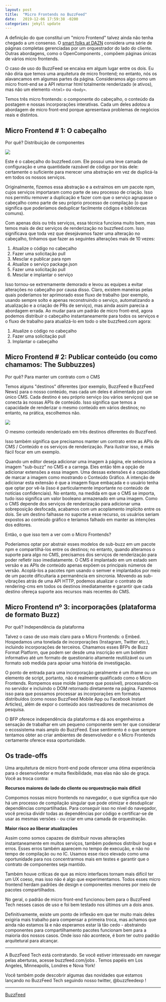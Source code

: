 ```yaml
---
layout: post
title:  "Micro Frontends no BuzzFeed"
date:   2019-12-06 17:59:38 -0200
categories: jekyll update
---
```


A definição do que constitui um "micro Frontend" talvez ainda não tenha chegado a um consenso. O [smart folks at DAZN](https://medium.com/dazn-tech/orchestrating-micro-frontends-a5d2674cbf33) considera uma série de páginas completas gerenciadas por um orquestrador do lado do cliente. Outras abordagens, como o OpenComponents , compõem páginas únicas de vários micro frontends.


O caso de uso do BuzzFeed se encaixa em algum lugar entre os dois. Eu não diria que temos uma arquitetura de micro frontend; no entanto, nós os alavancamos em algumas partes da página. Consideramos algo como um micro front-end se a API retornar html totalmente renderizado (e ativos), mas não um elemento ```<html>``` ou ```<body>```.

Temos três micro frontends: o componente do cabeçalho, o conteúdo da postagem e nossas incorporações interativas. Cada um deles adotou a abordagem de micro front-end porque apresentava problemas de negócios reais e distintos.

## Micro Frontend # 1: O cabeçalho

Por quê? Distribuição de componentes

![](https://miro.medium.com/max/1600/0*dOnfRQsyxQq4SkX0)

Este é o cabeçalho do buzzfeed.com. Ele possui uma leve camada de configuração e uma quantidade razoável de código por trás dele: certamente o suficiente para merecer uma abstração em vez de duplicá-la em todos os nossos serviços.


Originalmente, fizemos essa abstração e a extraímos em um pacote npm, cujos serviços importaram como parte de seu processo de criação. Isso nos permitiu remover a duplicação e fazer com que o serviço agrupasse o cabeçalho como parte de seu próprio processo de compilação (o que significa que poderíamos deduplicar facilmente códigos e bibliotecas comuns).


Com apenas dois ou três serviços, essa técnica funciona muito bem, mas temos mais de dez serviços de renderização no buzzfeed.com. Isso significava que toda vez que desejávamos fazer uma alteração no cabeçalho, tínhamos que fazer as seguintes alterações mais de 10 vezes:



1. Atualize o código no cabeçalho
2. Fazer uma solicitação pull
3. Mesclar e publicar para npm
4. Atualize o serviço package.json
5. Fazer uma solicitação pull
6. Mesclar e implantar o serviço


Isso tornou-se extremamente demorado e levou as equipes a evitar alterações no cabeçalho por causa disso. Claro, existem maneiras pelas quais poderíamos ter aprimorado esse fluxo de trabalho (por exemplo, usando sempre solto e apenas reconstruindo o serviço, automatizando a atualização e a criação de PRs de serviço), mas ainda assim parecia a abordagem errada. Ao mudar para um padrão de micro front-end, agora podemos distribuir o cabeçalho instantaneamente para todos os serviços e o fluxo de trabalho para atualizá-lo em todo o site buzzfeed.com agora:

1. Atualize o código no cabeçalho
2. Fazer uma solicitação pull
3. Implantar o cabeçalho

## Micro Frontend # 2: Publicar conteúdo (ou como chamamos: The Subbuzzes)

Por quê? Para manter um contrato com o CMS

Temos alguns "destinos" diferentes (por exemplo, BuzzFeed e BuzzFeed News) para o nosso conteúdo, mas cada um deles é alimentado por um único CMS. Cada destino é seu próprio serviço (ou vários serviços) que se conecta às nossas APIs de conteúdo. Isso significa que temos a capacidade de renderizar o mesmo conteúdo em vários destinos; no entanto, na prática, escolhemos não.


![](https://miro.medium.com/max/1600/0*UZyp02pqT1yv_xOX)

O mesmo conteúdo renderizado em três destinos diferentes do BuzzFeed.

Isso também significa que precisamos manter um contrato entre as APIs de CMS / Conteúdo e os serviços de renderização. Para ilustrar isso, é mais fácil focar em um exemplo.

Quando um editor deseja adicionar uma imagem à página, ele seleciona a imagem "sub-buzz" no CMS e a carrega. Eles então têm a opção de adicionar extensões a essa imagem. Uma dessas extensões é a capacidade de marcar a imagem como mostrando o Conteúdo Gráfico. A intenção de adicionar esta extensão é que a imagem fique embaçada e o usuário tenha que optar por vê-la (isso é particularmente importante no conteúdo de notícias confidenciais). No entanto, na medida em que o CMS se importa, tudo isso significa um valor booleano armazenado em uma imagem. Como o CMS depende dos serviços de renderização para adicionar uma sobreposição desfocada, acabamos com um acoplamento implícito entre os dois. Se um destino falhasse no suporte a esse recurso, os usuários seriam expostos ao conteúdo gráfico e teríamos falhado em manter as intenções dos editores.

Então, o que isso tem a ver com o Micro Frontends?

Poderíamos optar por abstrair esses modelos de sub-buzz em um pacote npm e compartilhá-los entre os destinos; no entanto, quando alteramos o suporte para algo no CMS, precisamos dos serviços de renderização para poder refletir isso imediatamente. O CMS é implantado em um estado sem versão e as APIs de conteúdo apenas expõem os principais números de versão. Acoplá-los a pacotes npm usando o semver e implantados por meio de um pacote dificultaria a permanência em sincronia. Movendo as sub-vibrações atrás de uma API HTTP, podemos atualizar o contrato de rendering-cms em todos os destinos imediatamente e garantir que cada destino ofereça suporte aos recursos mais recentes do CMS.

## Micro Frontend nº 3: incorporações (plataforma de formato Buzz)

Por quê? Independência da plataforma

Talvez o caso de uso mais claro para o Micro Frontends: o Embed. Hospedamos uma tonelada de incorporações (Instagram, Twitter etc.), incluindo incorporações de terceiros. Chamamos esses BFPs de Buzz Format Platform, que podem ser desde uma inscrição em um boletim informativo até um formato de questionário altamente reutilizável ou um formato sob medida para apoiar uma história de investigação.

O ponto de entrada para uma incorporação geralmente é um iframe ou um elemento de script, portanto, não é realmente qualificado como o Micro Frontends. Rompemos esse molde (sempre que possível), processando-os no servidor e incluindo o DOM retornado diretamente na página. Fazemos isso para que possamos processar as incorporações em formatos distribuídos (como nosso BuzzFeed Mobile App ou Facebook Instant Articles), além de expor o conteúdo aos rastreadores de mecanismos de pesquisa.

O BFP oferece independência da plataforma e dá aos engenheiros a sensação de trabalhar em um pequeno componente sem ter que considerar o ecossistema mais amplo do BuzzFeed. Esse sentimento é o que sempre tentamos obter ao criar ambientes de desenvolvedor e o Micro Frontends certamente oferece essa oportunidade.

## Os trade-offs

Uma arquitetura de micro front-end pode oferecer uma ótima experiência para o desenvolvedor e muita flexibilidade, mas elas não são de graça. Você as troca contra:

**Recursos maiores do lado do cliente ou orquestração mais difícil**

Compomos nossas micro frontends no navegador, o que significa que não há um processo de compilação singular que pode otimizar e desduplicar dependências compartilhadas. Para conseguir isso no nível do navegador, você precisa dividir todas as dependências por código e certificar-se de usar as mesmas versões - ou criar em uma camada de orquestração.

**Maior risco ao liberar atualizações**

Assim como somos capazes de distribuir novas alterações instantaneamente em muitos serviços, também podemos distribuir bugs e erros. Esses erros também aparecem no tempo de execução, e não no tempo de compilação ou no IC. Usamos esse risco elevado como uma oportunidade para nos concentrarmos mais em testes e garantir que o contrato de componentes seja mantido.

Também houve críticas de que as micro interfaces tornam mais difícil ter um UX coeso, mas isso não é algo que experimentamos. Todos esses micro frontend herdam padrões de design e componentes menores por meio de pacotes compartilhados.

No geral, o padrão de micro front-end funcionou bem para o BuzzFeed Tech nesses casos de uso e foi bem testado nos últimos um a dois anos. 

Definitivamente, existe um ponto de inflexão em que ter muito mais deles exigiria mais trabalho para compensar a primeira troca, mas achamos que ainda não estamos lá e não esperamos estar lá tão cedo - abstraindo componentes para compartilhamento pacotes funcionam bem para a maioria dos nossos casos. Onde isso não acontece, é bom ter outro padrão arquitetural para alcançar.

---

A BuzzFeed Tech está contratando. Se você estiver interessado em navegar pelas aberturas, acesse buzzfeed.com/jobs . Temos papéis em Los Angeles, Minneapolis, Londres e Nova York!

Você também pode descobrir algumas das novidades que estamos lançando no BuzzFeed Tech seguindo nosso twitter, @buzzfeedexp !

---

[BuzzFeed](https://tech.buzzfeed.com/micro-frontends-at-buzzfeed-b8754b31d178)
